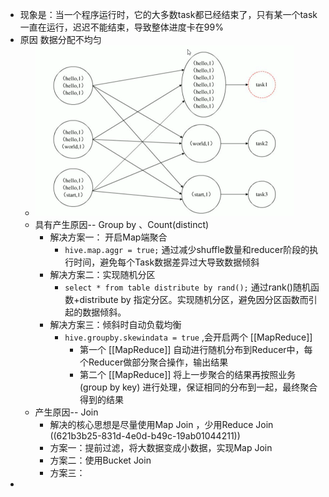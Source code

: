 - 现象是：当一个程序运行时，它的大多数task都已经结束了，只有某一个task一直在运行，迟迟不能结束，导致整体进度卡在99%
- 原因 数据分配不均匀
	- ![image.png](../assets/image_1646549847389_0.png)
	- 具有产生原因-- Group by 、Count(distinct)
		- 解决方案一： 开启Map端聚合
			- `hive.map.aggr = true;` 通过减少shuffle数量和reducer阶段的执行时间，避免每个Task数据差异过大导致数据倾斜
		- 解决方案二：实现随机分区
			- `select * from table distribute by rand();` 通过rank()随机函数+distribute by 指定分区。实现随机分区，避免因分区函数而引起的数据倾斜。
		- 解决方案三：倾斜时自动负载均衡
			- `hive.groupby.skewindata = true` ,会开启两个 [[MapReduce]]
				- 第一个 [[MapReduce]] 自动进行随机分布到Reducer中，每个Reducer做部分聚合操作，输出结果
				- 第二个 [[MapReduce]] 将上一步聚合的结果再按照业务(group by key) 进行处理，保证相同的分布到一起，最终聚合得到的结果
	- 产生原因-- Join
		- 解决的核心思想是尽量使用Map Join ，少用Reduce Join ((621b3b25-831d-4e0d-b49c-19ab01044211))
		- 方案一：提前过滤，将大数据变成小数据，实现Map Join
		- 方案二：使用Bucket Join
		- 方案三：
-